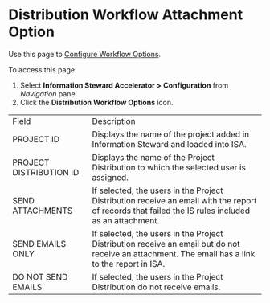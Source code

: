 # Distribution Workflow Attachment Option

<div class="use">

Use this page to [Configure Workflow
Options](../Use_Cases/Configure_Workflow_OptionsISA).

</div>

To access this page:

1.  Select **Information Steward Accelerator \>**
    <span style="font-weight: bold;">Configuration</span> from
    *Navigation* pane.
2.  Click the <span style="font-weight: bold;">Distribution Workflow
    Options</span>
icon.

|                         |                                                                                                                                                    |
| ----------------------- | -------------------------------------------------------------------------------------------------------------------------------------------------- |
| Field                   | Description                                                                                                                                        |
| PROJECT ID              | Displays the name of the project added in Information Steward and loaded into ISA.                                                                 |
| PROJECT DISTRIBUTION ID | Displays the name of the Project Distribution to which the selected user is assigned.                                                              |
| SEND ATTACHMENTS        | If selected, the users in the Project Distribution receive an email with the report of records that failed the IS rules included as an attachment. |
| SEND EMAILS ONLY        | If selected, the users in the Project Distribution receive an email but do not receive an attachment. The email has a link to the report in ISA.   |
| DO NOT SEND EMAILS      | If selected, the users in the Project Distribution do not receive emails.                                                                          |
